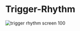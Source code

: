 # Trigger-Rhythm

![trigger rhythm screen 100](https://github.com/user-attachments/assets/cdc97dcb-fb1b-4199-950a-6f57236742d0)
